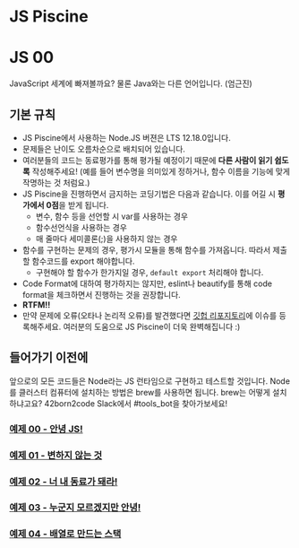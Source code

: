 # JS Piscine

# JS 00

JavaScript 세계에 빠져볼까요? 물론 Java와는 다른 언어입니다. (엄근진)

## 기본 규칙

* JS Piscine에서 사용하는 Node.JS 버젼은 LTS 12.18.0입니다.
* 문제들은 난이도 오름차순으로 배치되어 있습니다.
* 여러분들의 코드는 동료평가를 통해 평가될 예정이기 때문에 **다른 사람이 읽기 쉽도록** 작성해주세요! (예를 들어 변수명을 의미있게 정하거나, 함수 이름을 기능에 맞게 작명하는 것 처럼요.)
* JS Piscine을 진행하면서 금지하는 코딩기법은 다음과 같습니다. 이를 어길 시 **평가에서 0점**을 받게 됩니다.
  - 변수, 함수 등을 선언할 시 var를 사용하는 경우
  - 함수선언식을 사용하는 경우
  - 매 줄마다 세미콜론(;)을 사용하지 않는 경우
* 함수를 구현하는 문제의 경우, 평가시 모듈을 통해 함수를 가져옵니다. 따라서 제출할 함수코드를 export 해야합니다.
  - 구현해야 할 함수가 한가지일 경우, `default export` 처리해야 합니다.
* Code Format에 대하여 평가하지는 않지만, eslint나 beautify를 통해 code format을 체크하면서 진행하는 것을 권장합니다.
* **RTFM!!**
* 만약 문제에 오류(오타나 논리적 오류)를 발견했다면 [깃헙 리포지토리](https://github.com/42js/js_piscine)에 이슈를 등록해주세요. 여러분의 도움으로 JS Piscine이 더욱 완벽해집니다 :)

## 들어가기 이전에

앞으로의 모든 코드들은 Node라는 JS 런타임으로 구현하고 테스트할 것입니다. Node를 클러스터 컴퓨터에 설치하는 방법은 brew를 사용하면 됩니다. brew는 어떻게 설치하냐고요? 42born2code Slack에서 #tools_bot을 찾아가보세요!

### [예제 00 - 안녕 JS!](ex00.md)
### [예제 01 - 변하지 않는 것](ex01.md)
### [예제 02 - 너 내 동료가 돼라!](ex02.md)
### [예제 03 - 누군지 모르겠지만 안녕!](ex03.md)
### [예제 04 - 배열로 만드는 스택](ex04.md)
